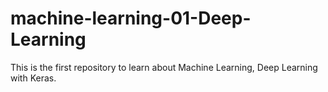 # machine-learning-01-Deep-Learning
This is the first repository to learn about Machine Learning, Deep Learning with Keras.
